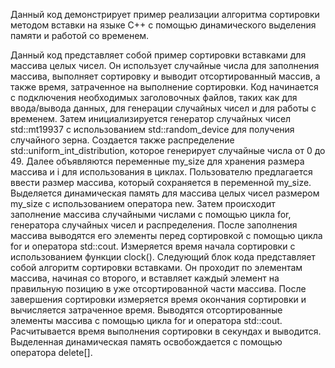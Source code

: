 Данный код демонстрирует пример реализации алгоритма сортировки методом вставки на языке C++ с помощью динамического
выделения памяти и работой со временем.

 Данный код представляет собой пример сортировки вставками для массива целых чисел. Он использует случайные числа для
 заполнения массива, выполняет сортировку и выводит отсортированный массив, а также время, затраченное на выполнение
 сортировки.
 Код начинается с подключения необходимых заголовочных файлов, таких как <iostream> для ввода/вывода данных, <random>
 для генерации случайных чисел и <ctime> для работы с временем.
 Затем инициализируется генератор случайных чисел std::mt19937 с использованием std::random_device для получения
 случайного зерна. Создается также распределение std::uniform_int_distribution<int>, которое генерирует случайные
 числа от 0 до 49.
 Далее объявляются переменные my_size для хранения размера массива и i для использования в циклах.
 Пользователю предлагается ввести размер массива, который сохраняется в переменной my_size.
 Выделяется динамическая память для массива целых чисел размером my_size с использованием оператора new.
 Затем происходит заполнение массива случайными числами с помощью цикла for, генератора случайных чисел и
 распределения.
 После заполнения массива выводятся его элементы перед сортировкой с помощью цикла for и оператора std::cout.
 Измеряется время начала сортировки с использованием функции clock().
 Следующий блок кода представляет собой алгоритм сортировки вставками. Он проходит по элементам массива, начиная со
 второго, и вставляет каждый элемент на правильную позицию в уже отсортированной части массива.
 После завершения сортировки измеряется время окончания сортировки и вычисляется затраченное время.
 Выводятся отсортированные элементы массива с помощью цикла for и оператора std::cout.
 Расчитывается время выполнения сортировки в секундах и выводится.
 Выделенная динамическая память освобождается с помощью оператора delete[].
